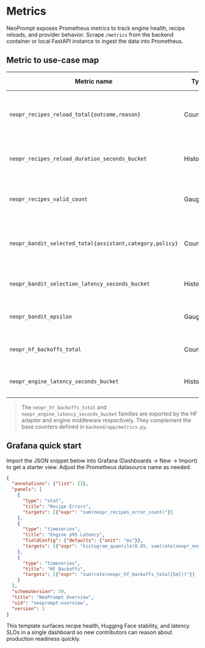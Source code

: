 # Metrics

NeoPrompt exposes Prometheus metrics to track engine health, recipe reloads, and provider behavior. Scrape `/metrics` from the backend container or local FastAPI instance to ingest the data into Prometheus.

## Metric to use-case map

| Metric name | Type | Primary use-case |
|-------------|------|------------------|
| `neopr_recipes_reload_total{outcome,reason}` | Counter | Alert when filesystem reloads fail (e.g. bad YAML) or when hot-reload falls back to polling |
| `neopr_recipes_reload_duration_seconds_bucket` | Histogram | Track recipe reload latency spikes when the templates directory grows |
| `neopr_recipes_valid_count` | Gauge | Ensure CI keeps a full set of validated recipes before deployments |
| `neopr_bandit_selected_total{assistant,category,policy}` | Counter | Validate exploration vs. exploitation across assistants during optimize (M5) |
| `neopr_bandit_selection_latency_seconds_bucket` | Histogram | Watch decision latency when stress testing the optimizer |
| `neopr_bandit_epsilon` | Gauge | Confirm CI jobs pin epsilon to deterministic values |
| `neopr_hf_backoffs_total` | Counter | Monitor Hugging Face 429 retries to catch cold starts early in CI |
| `neopr_engine_latency_seconds_bucket` | Histogram | Measure `/engine/transform` p95 latency to enforce SLOs |

> The `neopr_hf_backoffs_total` and `neopr_engine_latency_seconds_bucket` families are exported by the HF adapter and engine middleware respectively. They complement the base counters defined in `backend/app/metrics.py`.

## Grafana quick start

Import the JSON snippet below into Grafana (Dashboards → New → Import) to get a starter view. Adjust the Prometheus datasource name as needed.

```json
{
  "annotations": {"list": []},
  "panels": [
    {
      "type": "stat",
      "title": "Recipe Errors",
      "targets": [{"expr": "sum(neopr_recipes_error_count)"}]
    },
    {
      "type": "timeseries",
      "title": "Engine p95 Latency",
      "fieldConfig": {"defaults": {"unit": "ms"}},
      "targets": [{"expr": "histogram_quantile(0.95, sum(rate(neopr_engine_latency_seconds_bucket[5m])) by (le))"}]
    },
    {
      "type": "timeseries",
      "title": "HF Backoffs",
      "targets": [{"expr": "sum(rate(neopr_hf_backoffs_total[5m]))"}]
    }
  ],
  "schemaVersion": 39,
  "title": "NeoPrompt Overview",
  "uid": "neoprompt-overview",
  "version": 1
}
```

This template surfaces recipe health, Hugging Face stability, and latency SLOs in a single dashboard so new contributors can reason about production readiness quickly.
